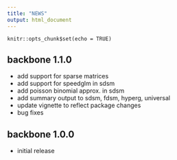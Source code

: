 ```yaml
---
title: "NEWS"
output: html_document
---
```


```{r setup, include=FALSE}
knitr::opts_chunk$set(echo = TRUE)
```
## backbone 1.1.0

* add support for sparse matrices
* add support for speedglm in sdsm
* add poisson binomial approx. in sdsm
* add summary output to sdsm, fdsm, hyperg, universal
* update vignette to reflect package changes
* bug fixes

## backbone 1.0.0

* initial release
